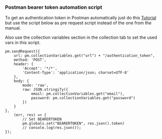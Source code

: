 ### Postman bearer token automation script


To get an authentication token in Postman automatically just do this [Tutorial](https://itnext.io/getting-a-bearer-token-in-postman-newman-automatically-for-a-collection-d3001a0dc1ea) but use the script below as pre request script instead of the one from the manual.

Also use the collection variables section in the collection tab to set the used vars in this script.
```
pm.sendRequest({
    url: pm.collectionVariables.get("url") + "/authentication_token",
    method: 'POST',
    header: {
        'Accept': '*/*',
        'Content-Type': 'application/json; charset=UTF-8'
    },
    body: {
        mode: 'raw',
        raw: JSON.stringify({
            email: pm.collectionVariables.get("email"),
            password: pm.collectionVariables.get("password")
        })
    }
},
    (err, res) => {
        // Set BEARERTOKEN
        pm.globals.set("BEARERTOKEN", res.json().token)
        // console.log(res.json());
});
```
